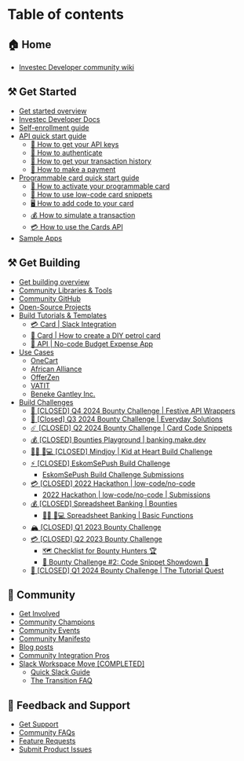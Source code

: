 # Table of contents

## 🏠 Home

* [Investec Developer community wiki](README.md)

## ⚒️ Get Started

* [Get started overview](get-started/get-started-overview.md)
* [Investec Developer Docs](https://developer.investec.com/za/api-products)
* [Self-enrollment guide](get-started/self-enrollment-guide.md)
* [API quick start guide](get-started/api-quick-start-guide/README.md)
  * [🔑 How to get your API keys](get-started/api-quick-start-guide/how-to-get-your-api-keys.md)
  * [👤 How to authenticate](get-started/api-quick-start-guide/how-to-authenticate.md)
  * [🏦 How to get your transaction history](get-started/api-quick-start-guide/how-to-get-your-transaction-history.md)
  * [💸 How to make a payment](get-started/api-quick-start-guide/how-to-make-a-payment.md)
* [Programmable card quick start guide](get-started/card-quick-start-guide/README.md)
  * [🙌 How to activate your programmable card](get-started/card-quick-start-guide/how-to-activate-your-card-for-programmable-banking.md)
  * [🚀 How to use low-code card snippets](get-started/card-quick-start-guide/how-to-use-low-code-card-snippets.md)
  * [🖥️ How to add code to your card](get-started/card-quick-start-guide/how-to-add-code-to-your-card.md)
  * [💰 How to simulate a transaction](get-started/card-quick-start-guide/how-to-simulate-a-transaction.md)
  * [💳 How to use the Cards API](get-started/card-quick-start-guide/how-to-use-the-cards-api.md)
* [Sample Apps](get-started/sample-apps.md)

## ⚒️ Get Building

* [Get building overview](get-building/get-building-overview.md)
* [Community Libraries & Tools](get-building/community-libraries-and-tools.md)
* [Community GitHub](https://github.com/Investec-Developer-Community)
* [Open-Source Projects](https://github.com/Investec-Developer-Community/Community-Projects)
* [Build Tutorials & Templates](get-building/build-something-simple/README.md)
  * [💳 Card | Slack Integration](get-building/build-something-simple/card-or-slack-integration.md)
  * [🚗 Card | How to create a DIY petrol card](get-building/build-something-simple/card-or-how-to-create-a-diy-petrol-card.md)
  * [🎯 API | No-code Budget Expense App](get-building/build-something-simple/api-or-no-code-budget-expense-app.md)
* [Use Cases](get-building/use-cases/README.md)
  * [OneCart](get-building/use-cases/onecart.md)
  * [African Alliance](get-building/use-cases/african-alliance.md)
  * [OfferZen](get-building/use-cases/offerzen.md)
  * [VATIT](get-building/use-cases/vatit.md)
  * [Beneke Gantley Inc.](get-building/use-cases/beneke-gantley-inc..md)
* [Build Challenges](get-building/build-events/README.md)
  * [🎁 \[CLOSED\] Q4 2024 Bounty Challenge | Festive API Wrappers](get-building/build-events/q4-2024-bounty-challenge-festive-api-wrappers.md)
  * [🚂 \[Closed\] Q3 2024 Bounty Challenge | Everyday Solutions](get-building/build-events/q3-2024-bounty-challenge-every-day-solutions.md)
  * [☄️ \[CLOSED\] Q2 2024 Bounty Challenge | Card Code Snippets](get-building/build-events/q2-2024-bounty-challenge-or-card-code-snippets.md)
  * [💰 \[CLOSED\] Bounties Playground | banking.make.dev](get-building/build-events/open-bounties-playground-or-banking.make.dev.md)
  * [👩‍💻 👩💻 \[CLOSED\] Mindjoy | Kid at Heart Build Challenge](get-building/build-events/closed-mindjoy-or-kid-at-heart-build-challenge.md)
  * [⚡ \[CLOSED\] EskomSePush Build Challenge](get-building/build-events/closed-eskomsepush-build-challenge/README.md)
    * [EskomSePush Build Challenge Submissions](get-building/build-events/closed-eskomsepush-build-challenge/eskomsepush-build-challenge-submissions.md)
  * [💳 \[CLOSED\] 2022 Hackathon | low-code/no-code](get-building/build-events/q2-2022-hackathon-or-low-code-no-code/README.md)
    * [2022 Hackathon | low-code/no-code | Submissions](get-building/build-events/q2-2022-hackathon-or-low-code-no-code/2022-hackathon-or-low-code-no-code-or-submissions.md)
  * [💰 \[CLOSED\] Spreadsheet Banking | Bounties](get-building/build-events/closed-spreadsheet-banking-or-bounties/README.md)
    * [👩‍💻 👩💻 Spreadsheet Banking | Basic Functions](get-building/build-events/closed-spreadsheet-banking-or-bounties/spreadsheet-banking-or-basic-functions.md)
  * [🏔️ \[CLOSED\] Q1 2023 Bounty Challenge](get-building/build-events/closed-q1-2023-bounty-challenge.md)
  * [💳 \[CLOSED\] Q2 2023 Bounty Challenge](get-building/build-events/open-q2-2023-bounty-challenge/README.md)
    * [🗺️ Checklist for Bounty Hunters 🏆](get-building/build-events/open-q2-2023-bounty-challenge/checklist-for-bounty-hunters.md)
    * [🚀 Bounty Challenge #2: Code Snippet Showdown 🚀](get-building/build-events/open-q2-2023-bounty-challenge/bounty-challenge-2-code-snippet-showdown.md)
  * [🍕 \[CLOSED\] Q1 2024 Bounty Challenge | The Tutorial Quest](get-building/build-events/closed-q1-2024-bounty-challenge-or-the-tutorial-quest.md)

## 🙌 Community

* [Get Involved](community/get-involved.md)
* [Community Champions](community/community-champions.md)
* [Community Events](https://lu.ma/calendar/cal-JmTm7ODyxvv8Ge2)
* [Community Manifesto](community/community-manifesto.md)
* [Blog posts](community/blog-posts.md)
* [Community Integration Pros](community/community-integration-pros.md)
* [Slack Workspace Move \[COMPLETED\]](community/transition-update/README.md)
  * [Quick Slack Guide](community/transition-update/quick-slack-guide.md)
  * [The Transition FAQ](community/transition-update/the-transition-faq.md)

## 💬 Feedback and Support

* [Get Support](feedback-and-support/get-support.md)
* [Community FAQs](feedback-and-support/community-faqs.md)
* [Feature Requests](https://github.com/orgs/Investec-Developer-Community/discussions)
* [Submit Product Issues](https://github.com/Investec-Developer-Community/.github/issues)

